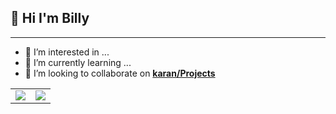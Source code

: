 ## 👋 Hi I'm Billy
---
- 👀 I’m interested in ...
- 🌱 I’m currently learning ...
- 💞️ I’m looking to collaborate on **[karan/Projects](https://github.com/karan/Projects)**

<table>
    <tr>
        <td>
            <img src="https://github-readme-stats.vercel.app/api/top-langs/?username=aphexlog&theme=tokyonight" />
        </td>
        <td>
            <img src="https://github-readme-stats.vercel.app/api?username=aphexlog&show_icons=true&theme=tokyonight&custom_title=Billy's+stats" />
        </td>
    </tr>
</table>

